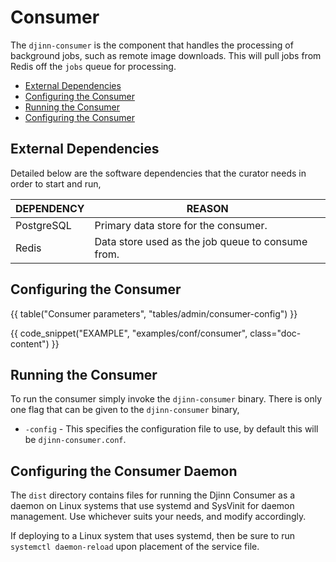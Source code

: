 <div class="doc-section" markdown>

# Consumer

<div class="doc-content panel" markdown>
<div class="panel-body" markdown>

The `djinn-consumer` is the component that handles the processing of background
jobs, such as remote image downloads. This will pull jobs from Redis off the
`jobs` queue for processing.

* [External Dependencies](#external-dependencies)
* [Configuring the Consumer](#configuring-the-consumer)
* [Running the Consumer](#running-the-consumer)
* [Configuring the Consumer](#configuring-the-consumer)

</div>
</div>
</div>

<div class="doc-section" markdown>

## External Dependencies

<div class="doc-content panel" markdown>
<div class="panel-body" markdown>

Detailed below are the software dependencies that the curator needs in order
to start and run,

</div>

| DEPENDENCY  | REASON                                            |
|-------------|---------------------------------------------------|
| PostgreSQL  | Primary data store for the consumer.              |
| Redis       | Data store used as the job queue to consume from. |

</div>
</div>

<div class="doc-section" markdown>

## Configuring the Consumer

<div class="doc-content panel" markdown>

{{ table("Consumer parameters", "tables/admin/consumer-config") }}

</div>

{{ code_snippet("EXAMPLE", "examples/conf/consumer", class="doc-content") }}

</div>

<div class="doc-section" markdown>

## Running the Consumer

<div class="doc-content panel" markdown>
<div class="panel-body" markdown>

To run the consumer simply invoke the `djinn-consumer` binary. There is only
one flag that can be given to the `djinn-consumer` binary,

* `-config` - This specifies the configuration file to use, by default this
will be `djinn-consumer.conf`.

</div>
</div>
</div>

<div class="doc-section" markdown>

## Configuring the Consumer Daemon

<div class="doc-content panel" markdown>
<div class="panel-body" markdown>

The `dist` directory contains files for running the Djinn Consumer as a daemon
on Linux systems that use systemd and SysVinit for daemon management. Use
whichever suits your needs, and modify accordingly.

If deploying to a Linux system that uses systemd, then be sure to run
`systemctl daemon-reload` upon placement of the service file.

</div>
</div>
</div>
